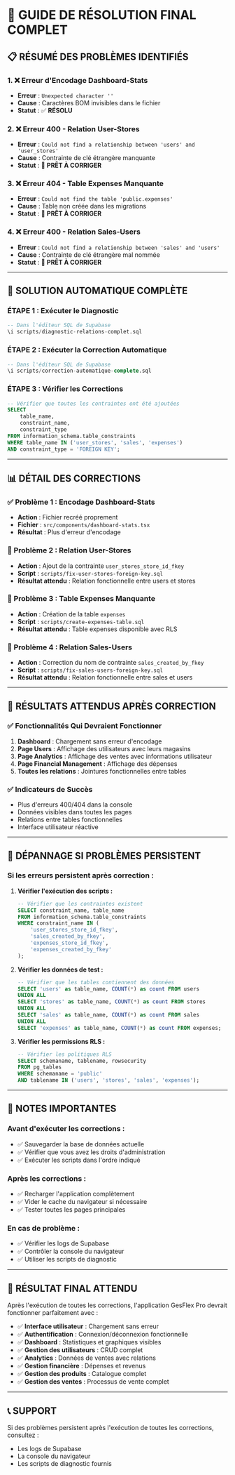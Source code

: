 # 🎯 GUIDE DE RÉSOLUTION FINAL COMPLET

## 📋 **RÉSUMÉ DES PROBLÈMES IDENTIFIÉS**

### **1. ❌ Erreur d'Encodage Dashboard-Stats**
- **Erreur** : `Unexpected character ''`
- **Cause** : Caractères BOM invisibles dans le fichier
- **Statut** : ✅ **RÉSOLU**

### **2. ❌ Erreur 400 - Relation User-Stores**
- **Erreur** : `Could not find a relationship between 'users' and 'user_stores'`
- **Cause** : Contrainte de clé étrangère manquante
- **Statut** : 🔧 **PRÊT À CORRIGER**

### **3. ❌ Erreur 404 - Table Expenses Manquante**
- **Erreur** : `Could not find the table 'public.expenses'`
- **Cause** : Table non créée dans les migrations
- **Statut** : 🔧 **PRÊT À CORRIGER**

### **4. ❌ Erreur 400 - Relation Sales-Users**
- **Erreur** : `Could not find a relationship between 'sales' and 'users'`
- **Cause** : Contrainte de clé étrangère mal nommée
- **Statut** : 🔧 **PRÊT À CORRIGER**

---

## 🚀 **SOLUTION AUTOMATIQUE COMPLÈTE**

### **ÉTAPE 1 : Exécuter le Diagnostic**
```sql
-- Dans l'éditeur SQL de Supabase
\i scripts/diagnostic-relations-complet.sql
```

### **ÉTAPE 2 : Exécuter la Correction Automatique**
```sql
-- Dans l'éditeur SQL de Supabase
\i scripts/correction-automatique-complete.sql
```

### **ÉTAPE 3 : Vérifier les Corrections**
```sql
-- Vérifier que toutes les contraintes ont été ajoutées
SELECT 
    table_name,
    constraint_name,
    constraint_type
FROM information_schema.table_constraints 
WHERE table_name IN ('user_stores', 'sales', 'expenses')
AND constraint_type = 'FOREIGN KEY';
```

---

## 📊 **DÉTAIL DES CORRECTIONS**

### **✅ Problème 1 : Encodage Dashboard-Stats**
- **Action** : Fichier recréé proprement
- **Fichier** : `src/components/dashboard-stats.tsx`
- **Résultat** : Plus d'erreur d'encodage

### **🔧 Problème 2 : Relation User-Stores**
- **Action** : Ajout de la contrainte `user_stores_store_id_fkey`
- **Script** : `scripts/fix-user-stores-foreign-key.sql`
- **Résultat attendu** : Relation fonctionnelle entre users et stores

### **🔧 Problème 3 : Table Expenses Manquante**
- **Action** : Création de la table `expenses`
- **Script** : `scripts/create-expenses-table.sql`
- **Résultat attendu** : Table expenses disponible avec RLS

### **🔧 Problème 4 : Relation Sales-Users**
- **Action** : Correction du nom de contrainte `sales_created_by_fkey`
- **Script** : `scripts/fix-sales-users-foreign-key.sql`
- **Résultat attendu** : Relation fonctionnelle entre sales et users

---

## 🎯 **RÉSULTATS ATTENDUS APRÈS CORRECTION**

### **✅ Fonctionnalités Qui Devraient Fonctionner**
1. **Dashboard** : Chargement sans erreur d'encodage
2. **Page Users** : Affichage des utilisateurs avec leurs magasins
3. **Page Analytics** : Affichage des ventes avec informations utilisateur
4. **Page Financial Management** : Affichage des dépenses
5. **Toutes les relations** : Jointures fonctionnelles entre tables

### **✅ Indicateurs de Succès**
- Plus d'erreurs 400/404 dans la console
- Données visibles dans toutes les pages
- Relations entre tables fonctionnelles
- Interface utilisateur réactive

---

## 🔧 **DÉPANNAGE SI PROBLÈMES PERSISTENT**

### **Si les erreurs persistent après correction :**

1. **Vérifier l'exécution des scripts :**
   ```sql
   -- Vérifier que les contraintes existent
   SELECT constraint_name, table_name 
   FROM information_schema.table_constraints 
   WHERE constraint_name IN (
       'user_stores_store_id_fkey',
       'sales_created_by_fkey',
       'expenses_store_id_fkey',
       'expenses_created_by_fkey'
   );
   ```

2. **Vérifier les données de test :**
   ```sql
   -- Vérifier que les tables contiennent des données
   SELECT 'users' as table_name, COUNT(*) as count FROM users
   UNION ALL
   SELECT 'stores' as table_name, COUNT(*) as count FROM stores
   UNION ALL
   SELECT 'sales' as table_name, COUNT(*) as count FROM sales
   UNION ALL
   SELECT 'expenses' as table_name, COUNT(*) as count FROM expenses;
   ```

3. **Vérifier les permissions RLS :**
   ```sql
   -- Vérifier les politiques RLS
   SELECT schemaname, tablename, rowsecurity 
   FROM pg_tables 
   WHERE schemaname = 'public'
   AND tablename IN ('users', 'stores', 'sales', 'expenses');
   ```

---

## 📝 **NOTES IMPORTANTES**

### **Avant d'exécuter les corrections :**
- ✅ Sauvegarder la base de données actuelle
- ✅ Vérifier que vous avez les droits d'administration
- ✅ Exécuter les scripts dans l'ordre indiqué

### **Après les corrections :**
- ✅ Recharger l'application complètement
- ✅ Vider le cache du navigateur si nécessaire
- ✅ Tester toutes les pages principales

### **En cas de problème :**
- ✅ Vérifier les logs de Supabase
- ✅ Contrôler la console du navigateur
- ✅ Utiliser les scripts de diagnostic

---

## 🎉 **RÉSULTAT FINAL ATTENDU**

Après l'exécution de toutes les corrections, l'application GesFlex Pro devrait fonctionner parfaitement avec :

- ✅ **Interface utilisateur** : Chargement sans erreur
- ✅ **Authentification** : Connexion/déconnexion fonctionnelle
- ✅ **Dashboard** : Statistiques et graphiques visibles
- ✅ **Gestion des utilisateurs** : CRUD complet
- ✅ **Analytics** : Données de ventes avec relations
- ✅ **Gestion financière** : Dépenses et revenus
- ✅ **Gestion des produits** : Catalogue complet
- ✅ **Gestion des ventes** : Processus de vente complet

---

## 📞 **SUPPORT**

Si des problèmes persistent après l'exécution de toutes les corrections, consultez :
- Les logs de Supabase
- La console du navigateur
- Les scripts de diagnostic fournis
